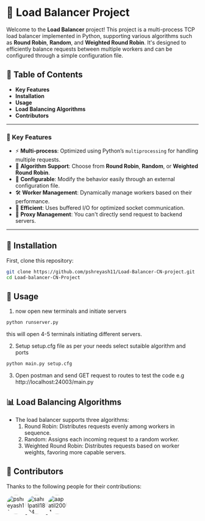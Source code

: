 # 🚀 Load Balancer Project


Welcome to the **Load Balancer** project! This project is a multi-process TCP load balancer implemented in Python, supporting various algorithms such as **Round Robin**, **Random**, and **Weighted Round Robin**. It's designed to efficiently balance requests between multiple workers and can be configured through a simple configuration file.


## 📜 Table of Contents
- **Key Features**
- **Installation**
- **Usage**
- **Load Balancing Algorithms**
- **Contributors**

---

### 🎨 Key Features

- ⚡ **Multi-process**: Optimized using Python’s `multiprocessing` for handling multiple requests.
- 🎯 **Algorithm Support**: Choose from **Round Robin**, **Random**, or **Weighted Round Robin**.
- 📂 **Configurable**: Modify the behavior easily through an external configuration file.
- 🛠️ **Worker Management**: Dynamically manage workers based on their performance.
- 💾 **Efficient**: Uses buffered I/O for optimized socket communication.
- 🔧 **Proxy Management**: You can't directly send request to backend servers.

---


## 🔧 Installation

First, clone this repository:

```bash
git clone https://github.com/pshreyash11/Load-Balancer-CN-project.git
cd Load-balancer-CN-Project
```

## 🔧 Usage


1) now open new terminals and initiate servers

```bash
python runserver.py
```

this will open 4-5 terminals initiating different servers.


2) Setup setup.cfg file as per your needs
select sutaible algorithm and ports

```bash
python main.py setup.cfg
```


3) Open postman and send GET request to routes to test the code
e.g http://localhost:24003/main.py


## 📊 Load Balancing Algorithms

- The load balancer supports three algorithms:
   1) Round Robin: Distributes requests evenly among workers in sequence.
   2) Random: Assigns each incoming request to a random worker.
   3) Weighted Round Robin: Distributes requests based on worker weights, favoring more capable servers.

## 🤝 Contributors

Thanks to the following people for their contributions:

<a href="https://github.com/pshreyash11">
  <img src="https://avatars.githubusercontent.com/pshreyash11" alt="pshreyash11" width="50" height="50" style="border-radius: 50%;">
</a>

<a href="https://github.com/sahilpatil1804">
  <img src="https://avatars.githubusercontent.com/sahilpatil1804" alt="sahilpatil1804" width="50" height="50" style="border-radius: 50%;">
</a>

<a href="https://github.com/aapatil2004">
  <img src="https://avatars.githubusercontent.com/aapatil2004" alt="aapatil2004" width="50" height="50" style="border-radius: 50%;">
</a>

